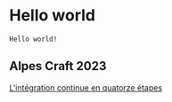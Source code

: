 # Hello world

`Hello world!`

## Alpes Craft 2023

[L'intégration continue en quatorze étapes](ci_en_14_etapes.md)
